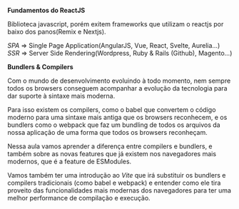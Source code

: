 **Fundamentos do ReactJS**

Biblioteca javascript, porém exitem frameworks que utilizam o reactjs por baixo dos panos(Remix e Nextjs).

_SPA_ => Single Page Application(AngularJS, Vue, React, Svelte, Aurelia...)
_SSR_ => Server Side Rendering(Wordpress, Ruby & Rails (Github), Magento...)

**Bundlers & Compilers**

Com o mundo de desenvolvimento evoluindo à todo momento, nem sempre todos os browsers conseguem acompanhar a evolução da tecnologia para dar suporte à sintaxe mais moderna.

Para isso existem os compilers, como o babel que convertem o código moderno para uma sintaxe mais antiga que os browsers reconhecem, e os bundlers como o webpack que faz um bundling de todos os arquivos da nossa aplicação de uma forma que todos os browsers reconheçam.

Nessa aula vamos aprender a diferença entre compilers e bundlers, e também sobre as novas features que já existem nos navegadores mais modernos, que é a feature de ESModules.

Vamos também ter uma introdução ao *Vite* que irá substituir os bundlers e compilers tradicionais (como babel e webpack) e entender como ele tira proveito das funcionalidades mais modernas dos navegadores para ter uma melhor performance de compilação e execução.